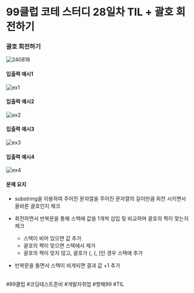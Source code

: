 # 99클럽 코테 스터디 28일차 TIL + 괄호 회전하기

### 괄호 회전하기

![240818](https://github.com/user-attachments/assets/74d88fac-b7f6-4fa6-84e3-9e315f9bfeb3)

#### 입출력 예시1

![ex1](https://github.com/user-attachments/assets/3c317783-b1b0-43be-90df-59181d3d16fc)

#### 입출력 예시2

![ex2](https://github.com/user-attachments/assets/44be684a-b0ec-4bdd-b0b1-450aa48e5e76)

#### 입출력 예시3

![ex3](https://github.com/user-attachments/assets/ed761016-8e19-4bd4-bdbd-74bd6d30db01)

#### 입출력 예시4

![ex4](https://github.com/user-attachments/assets/97feed9c-39a7-4d3d-a375-a7e311296f51)


#### 문제 요지
- substring을 이용하여 주어진 문자열을 주어진 문자열의 길이만큼 회전 시키면서 올바른 괄호인지 체크
- 회전하면서 반복문을 통해 스택에 값을 1개씩 삽입 및 비교하며 괄호의 짝이 맞는지 체크

    - 스택이 비어 있으면 값 추가
    - 괄호의 짝이 맞으면 스택에서 제거
    - 괄호의 짝이 맞지 않고, 괄호가 (, {, [인 경우 스택에 추가

- 반복문을 돌면서 스택이 비게되면 결과 값 +1 추가


<br>
#99클럽 #코딩테스트준비 #개발자취업 #항해99 #TIL
